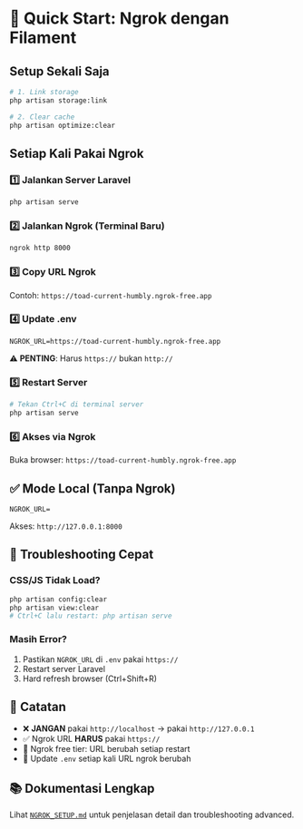 # 🚀 Quick Start: Ngrok dengan Filament

## Setup Sekali Saja

```bash
# 1. Link storage
php artisan storage:link

# 2. Clear cache
php artisan optimize:clear
```

## Setiap Kali Pakai Ngrok

### 1️⃣ Jalankan Server Laravel
```bash
php artisan serve
```

### 2️⃣ Jalankan Ngrok (Terminal Baru)
```bash
ngrok http 8000
```

### 3️⃣ Copy URL Ngrok
Contoh: `https://toad-current-humbly.ngrok-free.app`

### 4️⃣ Update .env
```env
NGROK_URL=https://toad-current-humbly.ngrok-free.app
```
⚠️ **PENTING**: Harus `https://` bukan `http://`

### 5️⃣ Restart Server
```bash
# Tekan Ctrl+C di terminal server
php artisan serve
```

### 6️⃣ Akses via Ngrok
Buka browser: `https://toad-current-humbly.ngrok-free.app`

## ✅ Mode Local (Tanpa Ngrok)

```env
NGROK_URL=
```
Akses: `http://127.0.0.1:8000`

## 🔧 Troubleshooting Cepat

### CSS/JS Tidak Load?
```bash
php artisan config:clear
php artisan view:clear
# Ctrl+C lalu restart: php artisan serve
```

### Masih Error?
1. Pastikan `NGROK_URL` di `.env` pakai `https://`
2. Restart server Laravel
3. Hard refresh browser (Ctrl+Shift+R)

## 📝 Catatan

- ❌ **JANGAN** pakai `http://localhost` → pakai `http://127.0.0.1`
- ✅ Ngrok URL **HARUS** pakai `https://`
- 🔄 Ngrok free tier: URL berubah setiap restart
- 💾 Update `.env` setiap kali URL ngrok berubah

## 📚 Dokumentasi Lengkap

Lihat [`NGROK_SETUP.md`](NGROK_SETUP.md) untuk penjelasan detail dan troubleshooting advanced.
